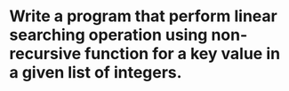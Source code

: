 
# Write a program that perform  linear searching operation using non-recursive function for a key value in a given list of integers.
